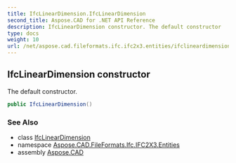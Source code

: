 ```yaml
---
title: IfcLinearDimension.IfcLinearDimension
second_title: Aspose.CAD for .NET API Reference
description: IfcLinearDimension constructor. The default constructor
type: docs
weight: 10
url: /net/aspose.cad.fileformats.ifc.ifc2x3.entities/ifclineardimension/ifclineardimension/
---
```

## IfcLinearDimension constructor

The default constructor.

```csharp
public IfcLinearDimension()
```

### See Also

* class [IfcLinearDimension](../)
* namespace [Aspose.CAD.FileFormats.Ifc.IFC2X3.Entities](../../ifclineardimension/)
* assembly [Aspose.CAD](../../../)


